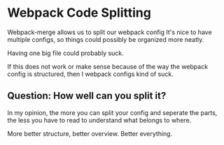# Webpack Code Splitting

Webpack-merge allows us to split our webpack config
It's nice to have multiple configs, so things could possibly be
organized more neatly.

Having one big file could probably suck.

If this does not work or make sense because of the way the
webpack config is structured, then I webpack configs kind of suck.

## Question: How well can you split it?

In my opinion, the more you can split your config and seperate the parts,
the less you have to read to understand what belongs to where.

More better structure, better overview. Better everything.
